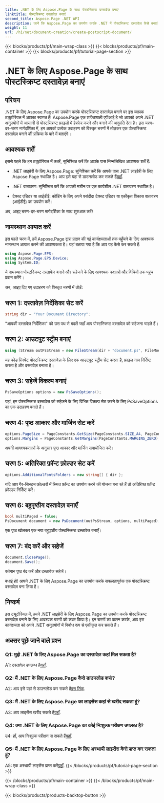 ```yaml
---
title: .NET के लिए Aspose.Page के साथ पोस्टस्क्रिप्ट दस्तावेज़ बनाएं
linktitle: पोस्टस्क्रिप्ट दस्तावेज़ बनाएँ
second_title: Aspose.Page .NET API
description: जानें कि Aspose.Page का उपयोग करके .NET में पोस्टस्क्रिप्ट दस्तावेज़ कैसे बनाएं। निर्बाध एकीकरण के लिए हमारी चरण-दर-चरण मार्गदर्शिका का पालन करें। लाइब्रेरी डाउनलोड करें और पोस्टस्क्रिप्ट फ़ाइलों में आसानी से हेरफेर करना शुरू करें।
weight: 11
url: /hi/net/document-creation/create-postscript-document/
---
```


{{< blocks/products/pf/main-wrap-class >}}
{{< blocks/products/pf/main-container >}}
{{< blocks/products/pf/tutorial-page-section >}}

# .NET के लिए Aspose.Page के साथ पोस्टस्क्रिप्ट दस्तावेज़ बनाएं

## परिचय

.NET के लिए Aspose.Page का उपयोग करके पोस्टस्क्रिप्ट दस्तावेज़ बनाने पर इस व्यापक ट्यूटोरियल में आपका स्वागत है! Aspose.Page एक शक्तिशाली एपीआई है जो आपको अपने .NET अनुप्रयोगों में आसानी से पोस्टस्क्रिप्ट फ़ाइलों में हेरफेर करने और बनाने की अनुमति देता है। इस चरण-दर-चरण मार्गदर्शिका में, हम आपको प्रत्येक उदाहरण को विस्तृत चरणों में तोड़कर एक पोस्टस्क्रिप्ट दस्तावेज़ बनाने की प्रक्रिया के बारे में बताएंगे।

## आवश्यक शर्तें

इससे पहले कि हम ट्यूटोरियल में उतरें, सुनिश्चित करें कि आपके पास निम्नलिखित आवश्यक शर्तें हैं:

-  .NET लाइब्रेरी के लिए Aspose.Page: सुनिश्चित करें कि आपके पास .NET लाइब्रेरी के लिए Aspose.Page स्थापित है। आप इसे यहां से डाउनलोड कर सकते हैं[यहाँ](https://releases.aspose.com/page/net/).

- .NET वातावरण: सुनिश्चित करें कि आपकी मशीन पर एक कार्यशील .NET वातावरण स्थापित है।

- टेक्स्ट एडिटर या आईडीई: कोडिंग के लिए अपने पसंदीदा टेक्स्ट एडिटर या एकीकृत विकास वातावरण (आईडीई) का उपयोग करें।

अब, आइए चरण-दर-चरण मार्गदर्शिका के साथ शुरुआत करें!

## नामस्थान आयात करें

इस पहले चरण में, हमें Aspose.Page द्वारा प्रदान की गई कार्यक्षमताओं तक पहुँचने के लिए आवश्यक नामस्थान आयात करने की आवश्यकता है। यहां बताया गया है कि आप यह कैसे कर सकते हैं:

```csharp
using Aspose.Page.EPS;
using Aspose.Page.EPS.Device;
using System.IO;
```

ये नामस्थान पोस्टस्क्रिप्ट दस्तावेज़ बनाने और सहेजने के लिए आवश्यक कक्षाओं और विधियों तक पहुंच प्रदान करेंगे।

अब, आइए दिए गए उदाहरण को विस्तृत चरणों में तोड़ें:

## चरण 1: दस्तावेज़ निर्देशिका सेट करें

```csharp
string dir = "Your Document Directory";
```

"आपकी दस्तावेज़ निर्देशिका" को उस पथ से बदलें जहाँ आप पोस्टस्क्रिप्ट दस्तावेज़ को सहेजना चाहते हैं।

## चरण 2: आउटपुट स्ट्रीम बनाएं

```csharp
using (Stream outPsStream = new FileStream(dir + "document.ps", FileMode.Create))
```

यह कोड स्निपेट पोस्टस्क्रिप्ट दस्तावेज़ के लिए एक आउटपुट स्ट्रीम सेट करता है, फ़ाइल नाम निर्दिष्ट करता है और दस्तावेज़ बनाता है।

## चरण 3: सहेजें विकल्प बनाएं

```csharp
PsSaveOptions options = new PsSaveOptions();
```

यहां, हम पोस्टस्क्रिप्ट दस्तावेज़ को सहेजने के लिए विभिन्न विकल्प सेट करने के लिए PsSaveOptions का एक उदाहरण बनाते हैं।

## चरण 4: पृष्ठ आकार और मार्जिन सेट करें

```csharp
options.PageSize = PageConstants.GetSize(PageConstants.SIZE_A4, PageConstants.ORIENTATION_PORTRAIT);
options.Margins = PageConstants.GetMargins(PageConstants.MARGINS_ZERO);
```

अपनी आवश्यकताओं के अनुसार पृष्ठ आकार और मार्जिन समायोजित करें।

## चरण 5: अतिरिक्त फ़ॉन्ट फ़ोल्डर सेट करें

```csharp
options.AdditionalFontsFolders = new string[] { dir };
```

यदि आप गैर-सिस्टम फ़ोल्डरों में स्थित फ़ॉन्ट का उपयोग करने की योजना बना रहे हैं तो अतिरिक्त फ़ॉन्ट फ़ोल्डर निर्दिष्ट करें।

## चरण 6: बहुपृष्ठीय दस्तावेज़ बनाएँ

```csharp
bool multiPaged = false;
PsDocument document = new PsDocument(outPsStream, options, multiPaged);
```

एक पृष्ठ खोलकर एक नया बहुपृष्ठीय पोस्टस्क्रिप्ट दस्तावेज़ बनाएँ।

## चरण 7: बंद करें और सहेजें

```csharp
document.ClosePage();
document.Save();
```

वर्तमान पृष्ठ बंद करें और दस्तावेज़ सहेजें।

बधाई हो! आपने .NET के लिए Aspose.Page का उपयोग करके सफलतापूर्वक एक पोस्टस्क्रिप्ट दस्तावेज़ बना लिया है।

## निष्कर्ष

इस ट्यूटोरियल में, हमने .NET लाइब्रेरी के लिए Aspose.Page का उपयोग करके पोस्टस्क्रिप्ट दस्तावेज़ बनाने के लिए आवश्यक चरणों को कवर किया है। इन चरणों का पालन करके, आप इस कार्यक्षमता को अपने .NET अनुप्रयोगों में निर्बाध रूप से एकीकृत कर सकते हैं।

## अक्सर पूछे जाने वाले प्रश्न

### Q1: मुझे .NET के लिए Aspose.Page का दस्तावेज़ कहां मिल सकता है?

 A1: दस्तावेज़ उपलब्ध है[यहाँ](https://reference.aspose.com/page/net/).

### Q2: मैं .NET के लिए Aspose.Page कैसे डाउनलोड करूं?

 A2: आप इसे यहां से डाउनलोड कर सकते हैं[इस लिंक](https://releases.aspose.com/page/net/).

### Q3: मैं .NET के लिए Aspose.Page का लाइसेंस कहां से खरीद सकता हूं?

 A3: आप लाइसेंस खरीद सकते हैं[यहाँ](https://purchase.aspose.com/buy).

### Q4: क्या .NET के लिए Aspose.Page का कोई निःशुल्क परीक्षण उपलब्ध है?

 उ4: हाँ, आप निःशुल्क परीक्षण पा सकते हैं[यहाँ](https://releases.aspose.com/).

### Q5: मैं .NET के लिए Aspose.Page के लिए अस्थायी लाइसेंस कैसे प्राप्त कर सकता हूं?

 A5: एक अस्थायी लाइसेंस प्राप्त करें[यहाँ](https://purchase.aspose.com/temporary-license/).
{{< /blocks/products/pf/tutorial-page-section >}}

{{< /blocks/products/pf/main-container >}}
{{< /blocks/products/pf/main-wrap-class >}}

{{< blocks/products/products-backtop-button >}}
